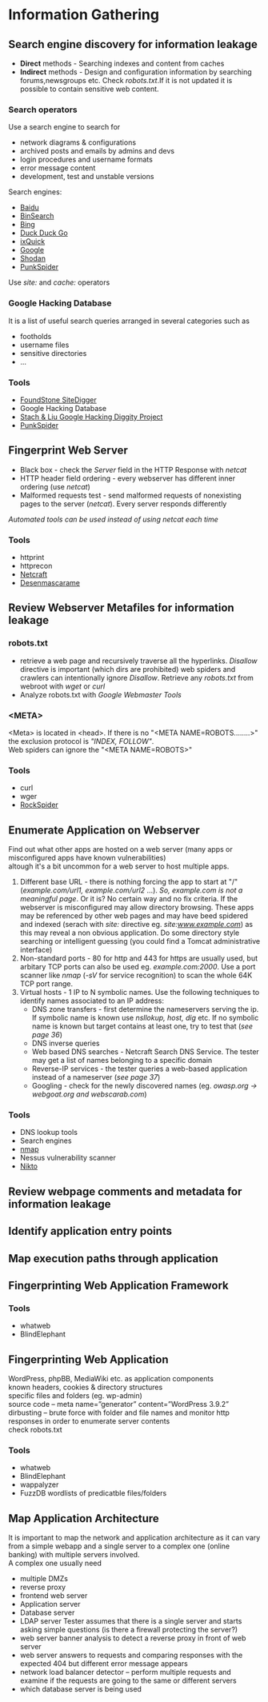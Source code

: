 # Information Gathering
## Search engine discovery for information leakage
- __Direct__ methods - Searching indexes and content from caches
- __Indirect__ methods - Design and configuration information by searching forums,newsgroups etc.
Check _robots.txt_.If it is not updated it is possible to contain sensitive web content.
### Search operators
Use a search engine to search for
- network diagrams & configurations
- archived posts and emails by admins and devs
- login procedures and username formats
- error message content
- development, test and unstable versions

Search engines:
- [Baidu](https://www.baidu.com/)
- [BinSearch](https://www.usenet.com/binsearch/)
- [Bing](https://www.bing.com/)
- [Duck Duck Go](https://duckduckgo.com/)
- [ixQuick](https://www.startpage.com/)
- [Google](https://www.google.com/)
- [Shodan](https://www.shodan.io/)
- [PunkSpider](https://punkspider.org/)

Use _site:_ and _cache:_ operators
### Google Hacking Database
It is a list of useful search queries arranged in several categories such as
- footholds
- username files
- sensitive directories
- ...

### Tools
- [FoundStone SiteDigger](https://foundstone-sitedigger.updatestar.com/)
- Google Hacking Database
- [Stach & Liu Google Hacking Diggity Project](https://resources.bishopfox.com/resources/tools/google-hacking-diggity/attack-tools/)
- [PunkSpider](https://punkspider.org/)

## Fingerprint Web Server
- Black box - check the _Server_ field in the HTTP Response with _netcat_
- HTTP header field ordering - every webserver has different inner ordering (use _netcat_)
- Malformed requests test - send malformed requests of nonexisting pages to the server (_netcat_). Every server responds differently

_Automated tools can be used instead of using netcat each time_

### Tools
- httprint
- httprecon
- [Netcraft](https://www.netcraft.com/)
- [Desenmascarame](https://desenmascara.me/)

## Review Webserver Metafiles for information leakage
### robots.txt
- retrieve a web page and recursively traverse all the hyperlinks. _Disallow_ directive is important (which dirs are prohibited) web spiders and crawlers can intentionally ignore _Disallow_. Retrieve any _robots.txt_ from webroot with _wget_ or _curl_ 
- Analyze robots.txt with _Google Webmaster Tools_

### \<META>
\<Meta>  is located in \<head>. If there is no "\<META NAME=ROBOTS........>" the exclusion protocol is _"INDEX, FOLLOW"_. \
Web spiders can ignore the "\<META NAME=ROBOTS>"

### Tools  
- curl
- wger
- [RockSpider](https://github.com/cmlh/rockspider/)

## Enumerate Application on Webserver
Find out what other apps are hosted on a web server (many apps or misconfigured apps have known vulnerabilities)\
altough it's a bit uncommon for a web server to host multiple apps.
1. Different base URL - there is nothing forcing the app to start at "/" (_example.com/url1, example.com/url2_ ...). 
_So, example.com is not a meaningful page_. Or it is?
No certain way and no fix criteria. If the webserver is misconfigured may allow directory browsing. These apps may 
be referenced by other web pages and may have beed spidered and indexed (serach with _site:_ directive eg. _site:www.example.com_)
as this may reveal a non obvious application. Do some directory style searching or intelligent guessing (you could find 
a Tomcat administrative interface)
2. Non-standard ports - 80 for http and 443 for https are usually used, but arbitary TCP ports can also be used eg. _example.com:2000_.
Use a port scanner like _nmap_ (_-sV_ for service recognition) to scan the whole 64K TCP port range.
3. Virtual hosts - 1 IP to N symbolic names. Use the following techniques to identify names associated to an IP address:
   - DNS zone transfers - first determine the nameservers serving the ip. If symbolic name is known use _nsllokup, host, dig_ etc. If no
     symbolic name is known but target contains at least one, try to test that (_see page 36_)
   - DNS inverse queries
   - Web based DNS searches - Netcraft Search DNS Service. The tester may get a list of names belonging to a specific domain
   - Reverse-IP services - the tester queries a web-based application instead of a nameserver (_see page 37_)
   - Googling - check for the newly discovered names (eg. _owasp.org -> webgoat.org and webscarab.com_)
  
  ### Tools
  - DNS lookup tools
  - Search engines
  - [nmap](https://nmap.org/)
  - Nessus vulnerability scanner
  - [Nikto](https://cirt.net/Nikto2)

## Review webpage comments and metadata for information leakage
## Identify application entry points
## Map execution paths through application
## Fingerprinting Web Application Framework
### Tools
- whatweb
- BlindElephant

## Fingerprinting Web Application
WordPress, phpBB, MediaWiki etc. as application components \
known headers, cookies & directory structures \
specific files and folders (eg. wp-admin) \
source code – meta name=”generator” content=”WordPress 3.9.2” \
dirbusting – brute force with folder and file names and monitor http responses in order to enumerate server contents \
check robots.txt 
### Tools
- whatweb
- BlindElephant
- wappalyzer
- FuzzDB wordlists of predicatble files/folders

## Map Application Architecture
It is important to map the network and application architecture as it can vary from a simple webapp and a single server to a complex one (online banking) with multiple servers involved. \
A complex one usually need 
- multiple DMZs 
- reverse proxy
- frontend web server
- Application server
- Database server
- LDAP server
Tester assumes that there is a single server and starts asking simple questions (is there a firewall protecting the server?)
- web server banner analysis to detect a reverse proxy in front of web server
- web server answers to requests and comparing responses with the expected 404 but different error message appears
- network load balancer detector – perform multiple requests and examine if the requests are going to the same or different servers
- which database server is being used
